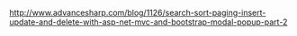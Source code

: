 http://www.advancesharp.com/blog/1126/search-sort-paging-insert-update-and-delete-with-asp-net-mvc-and-bootstrap-modal-popup-part-2
